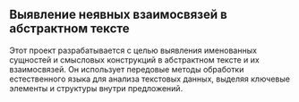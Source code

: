 ## Выявление неявных взаимосвязей в абстрактном тексте

Этот проект разрабатывается с целью выявления именованных сущностей и смысловых конструкций в абстрактном тексте и их взаимосвязей. Он использует передовые методы обработки естественного языка для анализа текстовых данных, выделяя ключевые элементы и структуры внутри предложений.
